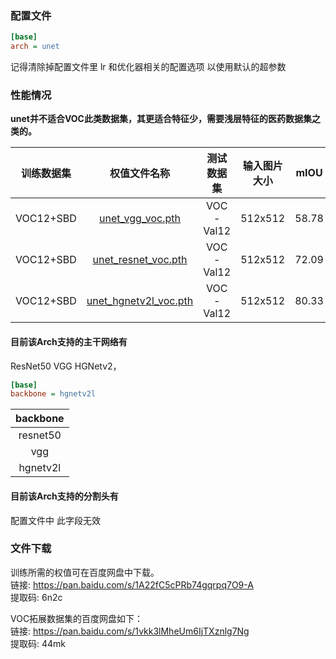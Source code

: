 
### 配置文件

```ini
[base]
arch = unet
```
记得清除掉配置文件里 lr 和优化器相关的配置选项 以使用默认的超参数

### 性能情况
**unet并不适合VOC此类数据集，其更适合特征少，需要浅层特征的医药数据集之类的。**

| 训练数据集 |                                                    权值文件名称                                                     | 测试数据集 | 输入图片大小 | mIOU  | 
| :-----: |:-------------------------------------------------------------------------------------------------------------:| :------: | :------: |:-----:| 
| VOC12+SBD |    [unet_vgg_voc.pth](https://github.com/bubbliiiing/unet-pytorch/releases/download/v1.0/unet_vgg_voc.pth)      | VOC-Val12 | 512x512| 58.78 | 
| VOC12+SBD | [unet_resnet_voc.pth]([http://mirror.lan](http://dl.aiblockly.com:8145)/pretrained-model/seg/resnet50-unet.pth) | VOC-Val12 | 512x512| 72.09 |
| VOC12+SBD |  [unet_hgnetv2l_voc.pth](http://dl.aiblockly.com:8145/pretrained-model/seg/hgnetv2l-unet.pth)                   | VOC-Val12 | 512x512| 80.33 | 

#### 目前该Arch支持的主干网络有

ResNet50 VGG  HGNetv2，



```ini
[base]
backbone = hgnetv2l
```

| backbone |
|:--------:|
| resnet50 |
|   vgg    |
| hgnetv2l |


#### 目前该Arch支持的分割头有

配置文件中 此字段无效


### 文件下载

训练所需的权值可在百度网盘中下载。    
链接: https://pan.baidu.com/s/1A22fC5cPRb74gqrpq7O9-A    
提取码: 6n2c   

VOC拓展数据集的百度网盘如下：   
链接: https://pan.baidu.com/s/1vkk3lMheUm6IjTXznlg7Ng    
提取码: 44mk   
